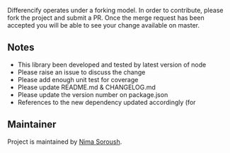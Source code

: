Differencify operates under a forking model. In order to contribute, please fork the project and submit a PR. Once the merge request has been accepted you will be able to see your change available on master.
## Notes
* This library been developed and tested by latest version of node
* Please raise an issue to discuss the change
* Please add enough unit test for coverage 
* Please update README.md & CHANGELOG.md
* Please update the version number on package.json
* References to the new dependency updated accordingly (for 
## Maintainer
Project is maintained by [Nima Soroush](https://github.com/NimaSoroush).